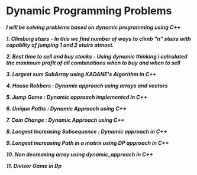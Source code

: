 # Dynamic Programming Problems

***I will be solving problems based on dynamic programming using C++***

***1. Climbing stairs - In this we find number of ways to climb "n" stairs with capablity of jumping 1 and 2 stairs atmost.***

***2. Best time to sell and buy stocks - Using dynamic thinking i calculated the maximum profit of all combinations when to buy and when to sell***

***3. Largest sum SubArray using KADANE's Algorithm in C++***

***4. House Robbers : Dynamic approach using arrays and vectors***

***5. Jump Game : Dynamic approach implemented in C++***

***6. Unique Paths : Dynamic Approach using C++***

***7. Coin Change : Dynamic Approach using C++***

***8. Longest Increasing Subsequence : Dynamic approach in C++***

***9. Longest increasing Path in a matrix using DP approach in C++***

***10. Non decreasing array using dynamic_approach in C++***

***11. Divisor Game in Dp***







